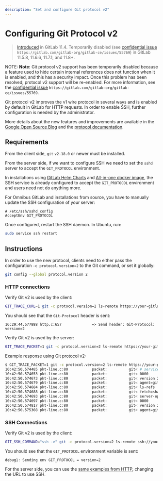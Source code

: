 ```yaml
---
description: "Set and configure Git protocol v2"
---
```


# Configuring Git Protocol v2

> [Introduced](https://gitlab.com/gitlab-org/gitlab-ce/issues/46555) in GitLab 11.4.
> Temporarily disabled (see [confidential issue](../user/project/issues/confidential_issues.md)
> `https://gitlab.com/gitlab-org/gitlab-ce/issues/55769`) in GitLab 11.5.8, 11.6.6, 11.7.1, and 11.8+.

NOTE: **Note:**
Git protocol v2 support has been temporarily disabled
because a feature used to hide certain internal references does not function when it
is enabled, and this has a security impact. Once this problem has been resolved,
protocol v2 support will be re-enabled. For more information, see the
[confidential issue](../user/project/issues/confidential_issues.md)
`https://gitlab.com/gitlab-org/gitlab-ce/issues/55769`.

Git protocol v2 improves the v1 wire protocol in several ways and is
enabled by default in GitLab for HTTP requests. In order to enable SSH,
further configuration is needed by the administrator.

More details about the new features and improvements are available in
the [Google Open Source Blog](https://opensource.googleblog.com/2018/05/introducing-git-protocol-version-2.html)
and the [protocol documentation](https://github.com/git/git/blob/master/Documentation/technical/protocol-v2.txt).

## Requirements

From the client side, `git` `v2.18.0` or newer must be installed.

From the server side, if we want to configure SSH we need to set the `sshd`
server to accept the `GIT_PROTOCOL` environment.

In installations using [GitLab Helm Charts](https://docs.gitlab.com/charts/)
and [All-in-one docker image](https://docs.gitlab.com/omnibus/docker/), the SSH
service is already configured to accept the `GIT_PROTOCOL` environment and users
need not do anything more.

For Omnibus GitLab and installations from source, you have to manually update
the SSH configuration of your server:

```
# /etc/ssh/sshd_config
AcceptEnv GIT_PROTOCOL
```

Once configured, restart the SSH daemon. In Ubuntu, run:

```sh
sudo service ssh restart
```

## Instructions

In order to use the new protocol, clients need to either pass the configuration
`-c protocol.version=2` to the Git command, or set it globally:

```sh
git config --global protocol.version 2
```

### HTTP connections

Verify Git v2 is used by the client:

```sh
GIT_TRACE_CURL=1 git -c protocol.version=2 ls-remote https://your-gitlab-instance.com/group/repo.git 2>&1 | grep Git-Protocol
```

You should see that the `Git-Protocol` header is sent:

```
16:29:44.577888 http.c:657              => Send header: Git-Protocol: version=2
```

Verify Git v2 is used by the server:

```sh
GIT_TRACE_PACKET=1 git -c protocol.version=2 ls-remote https://your-gitlab-instance.com/group/repo.git 2>&1 | head
```

Example response using Git protocol v2:

```sh
$ GIT_TRACE_PACKET=1 git -c protocol.version=2 ls-remote https://your-gitlab-instance.com/group/repo.git 2>&1 | head
10:42:50.574485 pkt-line.c:80           packet:          git< # service=git-upload-pack
10:42:50.574653 pkt-line.c:80           packet:          git< 0000
10:42:50.574673 pkt-line.c:80           packet:          git< version 2
10:42:50.574679 pkt-line.c:80           packet:          git< agent=git/2.18.1
10:42:50.574684 pkt-line.c:80           packet:          git< ls-refs
10:42:50.574688 pkt-line.c:80           packet:          git< fetch=shallow
10:42:50.574693 pkt-line.c:80           packet:          git< server-option
10:42:50.574697 pkt-line.c:80           packet:          git< 0000
10:42:50.574817 pkt-line.c:80           packet:          git< version 2
10:42:50.575308 pkt-line.c:80           packet:          git< agent=git/2.18.1
```

### SSH Connections

Verify Git v2 is used by the client:

```sh
GIT_SSH_COMMAND="ssh -v" git -c protocol.version=2 ls-remote ssh://your-gitlab-instance.com:group/repo.git 2>&1 |grep GIT_PROTOCOL
```

You should see that the `GIT_PROTOCOL` environment variable is sent:

```
debug1: Sending env GIT_PROTOCOL = version=2
```

For the server side, you can use the [same examples from HTTP](#http-connections), changing the
URL to use SSH.
